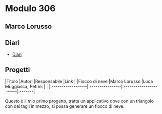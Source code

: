 # Modulo 306

## Marco Lorusso

## Diari
- [Diari](Diari)

## Progetti

|Titolo             |Autori           |Responsabile            |Link    |
|Fiocco di neve     |Marco Lorusso    |Luca Muggiasca, Petrini |        |
|:------------------|:----------------|:-----------------------|:-------|


Questo è il mio primo progetto, tratta un'applicativo dove con un triangolo
con dei tagli in mezzo, si possa generare un fiocco di neve.
